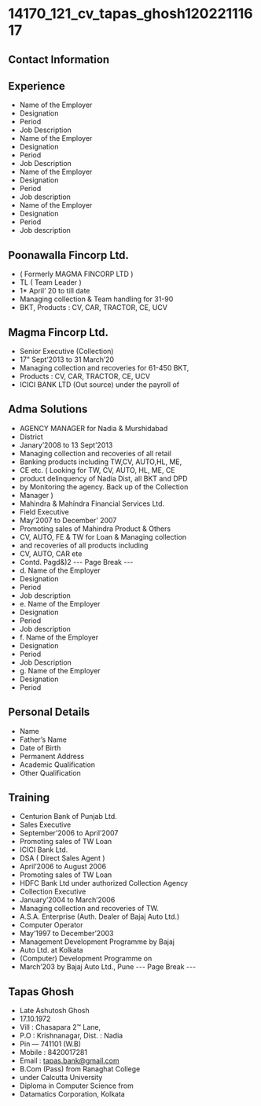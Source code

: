 # 14170_121_cv_tapas_ghosh12022111617

## Contact Information



## Experience

* Name of the Employer
* Designation
* Period
* Job Description
* Name of the Employer
* Designation
* Period
* Job Description
* Name of the Employer
* Designation
* Period
* Job description
* Name of the Employer
* Designation
* Period
* Job description


## Poonawalla Fincorp Ltd.

* ( Formerly MAGMA FINCORP LTD )
* TL ( Team Leader )
* 1* April’ 20 to till date
* Managing collection & Team handling for 31-90
* BKT, Products : CV, CAR, TRACTOR, CE, UCV


## Magma Fincorp Ltd.

* Senior Executive (Collection)
* 17" Sept’2013 to 31 March’20
* Managing collection and recoveries for 61-450 BKT,
* Products : CV, CAR, TRACTOR, CE, UCV
* ICICI BANK LTD (Out source) under the payroll of


## Adma Solutions

* AGENCY MANAGER for Nadia & Murshidabad
* District
* Janary’2008 to 13 Sept’2013
* Managing collection and recoveries of all retail
* Banking products including TW,CV, AUTO,HL, ME,
* CE etc. ( Looking for TW, CV, AUTO, HL, ME, CE
* product delinquency of Nadia Dist, all BKT and DPD
* by Monitoring the agency. Back up of the Collection
* Manager )
* Mahindra & Mahindra Financial Services Ltd.
* Field Executive
* May’2007 to December’ 2007
* Promoting sales of Mahindra Product & Others
* CV, AUTO, FE & TW for Loan & Managing collection
* and recoveries of all products including
* CV, AUTO, CAR ete
* Contd. Pagd&)2
--- Page Break ---
* d. Name of the Employer
* Designation
* Period
* Job description
* e. Name of the Employer
* Designation
* Period
* Job description
* f. Name of the Employer
* Designation
* Period
* Job Description
* g. Name of the Employer
* Designation
* Period


## Personal Details

* Name
* Father’s Name
* Date of Birth
* Permanent Address
* Academic Qualification
* Other Qualification


## Training

* Centurion Bank of Punjab Ltd.
* Sales Executive
* September’2006 to April’2007
* Promoting sales of TW Loan
* ICICI Bank Ltd.
* DSA ( Direct Sales Agent )
* April’2006 to August 2006
* Promoting sales of TW Loan
* HDFC Bank Ltd under authorized Collection Agency
* Collection Executive
* January’2004 to March’2006
* Managing collection and recoveries of TW.
* A.S.A. Enterprise (Auth. Dealer of Bajaj Auto Ltd.)
* Computer Operator
* May’1997 to December’2003
* Management Development Programme by Bajaj
* Auto Ltd. at Kolkata
* (Computer) Development Programme on
* March’203 by Bajaj Auto Ltd., Pune
--- Page Break ---


## Tapas Ghosh

* Late Ashutosh Ghosh
* 17.10.1972
* Vill : Chasapara 2™ Lane,
* P.O : Krishnanagar, Dist. : Nadia
* Pin — 741101 (W.B)
* Mobile : 8420017281
* Email : tapas.bank@gmail.com
* B.Com (Pass) from Ranaghat College
* under Calcutta University
* Diploma in Computer Science from
* Datamatics Corporation, Kolkata


